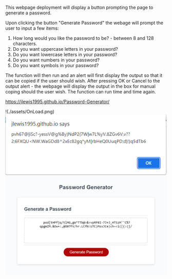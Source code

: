 This webpage deployment will display a button prompting the page to generate a password.

Upon clicking the button "Generate Password" the webage will prompt the user to input a few items:
1. How long would you like the password to be? - between 8 and 128 characters.
2. Do you want uppercase letters in your password?
3. Do you want lowercase letters in your password?
4. Do you want numbers in your password?
5. Do you want symbols in your password?

The function will then run and an alert will first display the output so that it can be copied if the user should wish.
After pressing OK or Cancel to the output alert - the webpage will display the output in the box for manual coping should the user wish.
The function can run time and time again.

https://jlewis1995.github.io/Password-Generator/

!(./assets/OnLoad.png)
![alt text](./assets/AlertOutput.png)
![alt text](./assets/FinalOutput.png)
